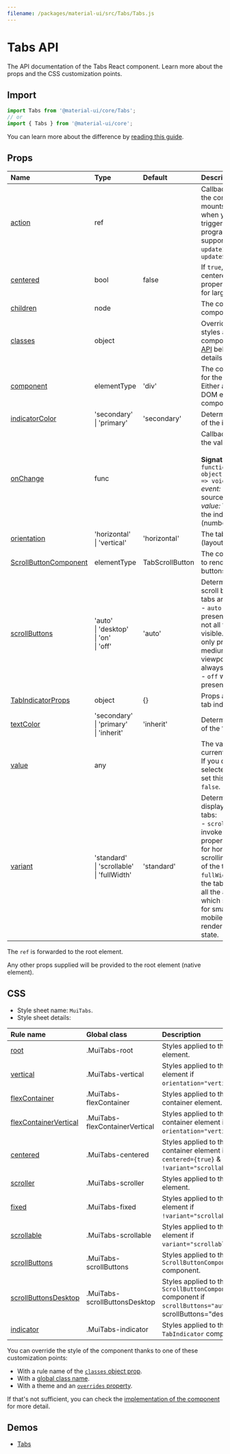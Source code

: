 ```yaml
---
filename: /packages/material-ui/src/Tabs/Tabs.js
---
```


<!--- This documentation is automatically generated, do not try to edit it. -->

# Tabs API

<p class="description">The API documentation of the Tabs React component. Learn more about the props and the CSS customization points.</p>

## Import

```js
import Tabs from '@material-ui/core/Tabs';
// or
import { Tabs } from '@material-ui/core';
```

You can learn more about the difference by [reading this guide](/guides/minimizing-bundle-size/).



## Props

| Name | Type | Default | Description |
|:-----|:-----|:--------|:------------|
| <a class="anchor-link" id="props--action"></a><a href="#props--action" class="prop-name">action</a> | <span class="prop-type">ref</span> |  | Callback fired when the component mounts. This is useful when you want to trigger an action programmatically. It supports two actions: `updateIndicator()` and `updateScrollButtons()` |
| <a class="anchor-link" id="props--centered"></a><a href="#props--centered" class="prop-name">centered</a> | <span class="prop-type">bool</span> | <span class="prop-default">false</span> | If `true`, the tabs will be centered. This property is intended for large views. |
| <a class="anchor-link" id="props--children"></a><a href="#props--children" class="prop-name">children</a> | <span class="prop-type">node</span> |  | The content of the component. |
| <a class="anchor-link" id="props--classes"></a><a href="#props--classes" class="prop-name">classes</a> | <span class="prop-type">object</span> |  | Override or extend the styles applied to the component. See [CSS API](#css) below for more details. |
| <a class="anchor-link" id="props--component"></a><a href="#props--component" class="prop-name">component</a> | <span class="prop-type">elementType</span> | <span class="prop-default">'div'</span> | The component used for the root node. Either a string to use a DOM element or a component. |
| <a class="anchor-link" id="props--indicatorColor"></a><a href="#props--indicatorColor" class="prop-name">indicatorColor</a> | <span class="prop-type">'secondary'<br>&#124;&nbsp;'primary'</span> | <span class="prop-default">'secondary'</span> | Determines the color of the indicator. |
| <a class="anchor-link" id="props--onChange"></a><a href="#props--onChange" class="prop-name">onChange</a> | <span class="prop-type">func</span> |  | Callback fired when the value changes.<br><br>**Signature:**<br>`function(event: object, value: any) => void`<br>*event:* The event source of the callback<br>*value:* We default to the index of the child (number) |
| <a class="anchor-link" id="props--orientation"></a><a href="#props--orientation" class="prop-name">orientation</a> | <span class="prop-type">'horizontal'<br>&#124;&nbsp;'vertical'</span> | <span class="prop-default">'horizontal'</span> | The tabs orientation (layout flow direction). |
| <a class="anchor-link" id="props--ScrollButtonComponent"></a><a href="#props--ScrollButtonComponent" class="prop-name">ScrollButtonComponent</a> | <span class="prop-type">elementType</span> | <span class="prop-default">TabScrollButton</span> | The component used to render the scroll buttons. |
| <a class="anchor-link" id="props--scrollButtons"></a><a href="#props--scrollButtons" class="prop-name">scrollButtons</a> | <span class="prop-type">'auto'<br>&#124;&nbsp;'desktop'<br>&#124;&nbsp;'on'<br>&#124;&nbsp;'off'</span> | <span class="prop-default">'auto'</span> | Determine behavior of scroll buttons when tabs are set to scroll:<br>- `auto` will only present them when not all the items are visible. - `desktop` will only present them on medium and larger viewports. - `on` will always present them. - `off` will never present them. |
| <a class="anchor-link" id="props--TabIndicatorProps"></a><a href="#props--TabIndicatorProps" class="prop-name">TabIndicatorProps</a> | <span class="prop-type">object</span> | <span class="prop-default">{}</span> | Props applied to the tab indicator element. |
| <a class="anchor-link" id="props--textColor"></a><a href="#props--textColor" class="prop-name">textColor</a> | <span class="prop-type">'secondary'<br>&#124;&nbsp;'primary'<br>&#124;&nbsp;'inherit'</span> | <span class="prop-default">'inherit'</span> | Determines the color of the `Tab`. |
| <a class="anchor-link" id="props--value"></a><a href="#props--value" class="prop-name">value</a> | <span class="prop-type">any</span> |  | The value of the currently selected `Tab`. If you don't want any selected `Tab`, you can set this property to `false`. |
| <a class="anchor-link" id="props--variant"></a><a href="#props--variant" class="prop-name">variant</a> | <span class="prop-type">'standard'<br>&#124;&nbsp;'scrollable'<br>&#124;&nbsp;'fullWidth'</span> | <span class="prop-default">'standard'</span> | Determines additional display behavior of the tabs:<br> - `scrollable` will invoke scrolling properties and allow for horizontally  scrolling (or swiping) of the tab bar.  -`fullWidth` will make the tabs grow to use all the available space,  which should be used for small views, like on mobile.  - `standard` will render the default state. |

The `ref` is forwarded to the root element.

Any other props supplied will be provided to the root element (native element).

## CSS

- Style sheet name: `MuiTabs`.
- Style sheet details:

| Rule name | Global class | Description |
|:-----|:-------------|:------------|
| <a class="anchor-link" id="css--root"></a><a href="#css--root" class="prop-name">root</a> | <span class="prop-name">.MuiTabs-root</span> | Styles applied to the root element.
| <a class="anchor-link" id="css--vertical"></a><a href="#css--vertical" class="prop-name">vertical</a> | <span class="prop-name">.MuiTabs-vertical</span> | Styles applied to the root element if `orientation="vertical"`.
| <a class="anchor-link" id="css--flexContainer"></a><a href="#css--flexContainer" class="prop-name">flexContainer</a> | <span class="prop-name">.MuiTabs-flexContainer</span> | Styles applied to the flex container element.
| <a class="anchor-link" id="css--flexContainerVertical"></a><a href="#css--flexContainerVertical" class="prop-name">flexContainerVertical</a> | <span class="prop-name">.MuiTabs-flexContainerVertical</span> | Styles applied to the flex container element if `orientation="vertical"`.
| <a class="anchor-link" id="css--centered"></a><a href="#css--centered" class="prop-name">centered</a> | <span class="prop-name">.MuiTabs-centered</span> | Styles applied to the flex container element if `centered={true}` & `!variant="scrollable"`.
| <a class="anchor-link" id="css--scroller"></a><a href="#css--scroller" class="prop-name">scroller</a> | <span class="prop-name">.MuiTabs-scroller</span> | Styles applied to the tablist element.
| <a class="anchor-link" id="css--fixed"></a><a href="#css--fixed" class="prop-name">fixed</a> | <span class="prop-name">.MuiTabs-fixed</span> | Styles applied to the tablist element if `!variant="scrollable"`.
| <a class="anchor-link" id="css--scrollable"></a><a href="#css--scrollable" class="prop-name">scrollable</a> | <span class="prop-name">.MuiTabs-scrollable</span> | Styles applied to the tablist element if `variant="scrollable"`.
| <a class="anchor-link" id="css--scrollButtons"></a><a href="#css--scrollButtons" class="prop-name">scrollButtons</a> | <span class="prop-name">.MuiTabs-scrollButtons</span> | Styles applied to the `ScrollButtonComponent` component.
| <a class="anchor-link" id="css--scrollButtonsDesktop"></a><a href="#css--scrollButtonsDesktop" class="prop-name">scrollButtonsDesktop</a> | <span class="prop-name">.MuiTabs-scrollButtonsDesktop</span> | Styles applied to the `ScrollButtonComponent` component if `scrollButtons="auto"` or scrollButtons="desktop"`.
| <a class="anchor-link" id="css--indicator"></a><a href="#css--indicator" class="prop-name">indicator</a> | <span class="prop-name">.MuiTabs-indicator</span> | Styles applied to the `TabIndicator` component.

You can override the style of the component thanks to one of these customization points:

- With a rule name of the [`classes` object prop](/customization/components/#overriding-styles-with-classes).
- With a [global class name](/customization/components/#overriding-styles-with-global-class-names).
- With a theme and an [`overrides` property](/customization/globals/#css).

If that's not sufficient, you can check the [implementation of the component](https://github.com/mui-org/material-ui/blob/master/packages/material-ui/src/Tabs/Tabs.js) for more detail.

## Demos

- [Tabs](/components/tabs/)

